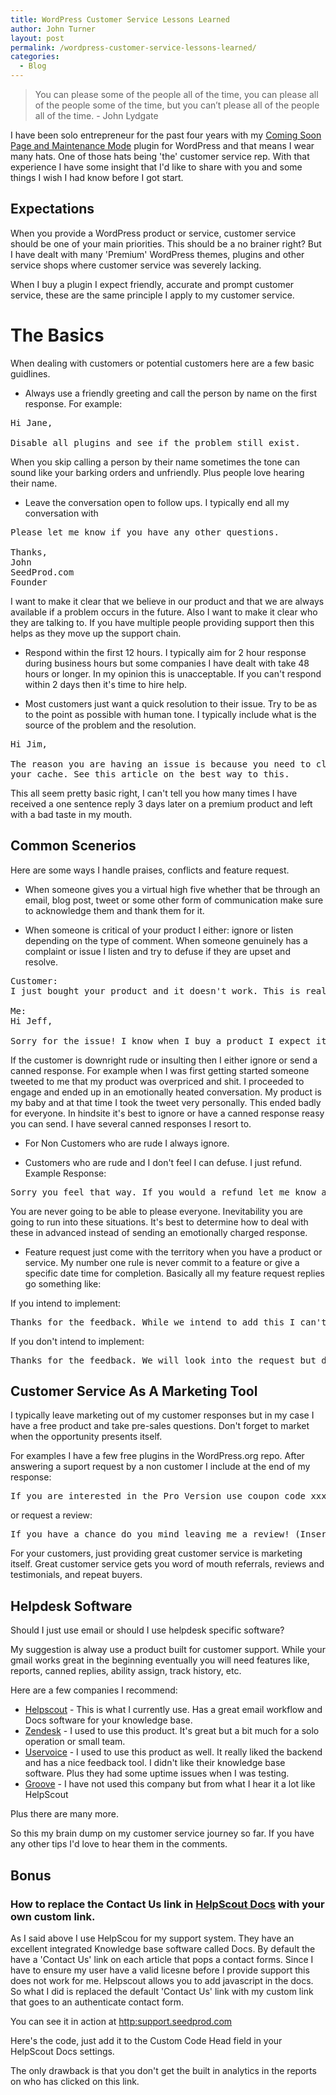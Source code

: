 ```yaml
---
title: WordPress Customer Service Lessons Learned
author: John Turner
layout: post
permalink: /wordpress-customer-service-lessons-learned/
categories:
  - Blog
---
```


> You can please some of the people all of the time, you can please all of the people some of the time, but you can’t please all of the people all of the time. - John Lydgate



I have been solo entrepreneur for the past four years with my [Coming Soon Page and Maintenance Mode](http://www.seedprod.com) plugin for WordPress and that means I wear many hats. One of those hats being 'the' customer service rep. With that experience I have some insight that I'd like to share with you and some things I wish I had know before I got start.

## Expectations
When you provide a WordPress product or service, customer service should be one of your main priorities. This should be a no brainer right? But I have dealt with many 'Premium' WordPress themes, plugins and other service shops where customer service was severely lacking.

When I buy a plugin I expect friendly, accurate and prompt customer service, these are the same principle I apply to my customer service.

# The Basics
When dealing with customers or potential customers here are a few basic guidlines.

* Always use a friendly greeting and call the person by name on the first response. For example:

<pre>
Hi Jane,

Disable all plugins and see if the problem still exist.
</pre>

When you skip calling a person by their name sometimes the tone can sound like your barking orders and unfriendly. Plus people love hearing their name.

* Leave the conversation open to follow ups. I typically end all my conversation with

<pre>
Please let me know if you have any other questions.

Thanks,
John
SeedProd.com
Founder
</pre>

I want to make it clear that we believe in our product and that we are always available if a problem occurs in the future. Also I want to make it clear who they are talking to. If you have multiple people providing support then this helps as they move up the support chain.

* Respond within the first 12 hours. I typically aim for 2 hour response during business hours but some companies I have dealt with take 48 hours or longer. In my opinion this is unacceptable. If you can't respond within 2 days then it's time to hire help.

* Most customers just want a quick resolution to their issue. Try to be as to the point as possible with human tone. I typically include what is the source of the problem and the resolution.

<pre>
Hi Jim,

The reason you are having an issue is because you need to clear
your cache. See this article on the best way to this.
</pre>

This all seem pretty basic right, I can't tell you how many times I have received a one sentence reply 3 days later on a premium product and left with a bad taste in my mouth.


## Common Scenerios
Here are some ways I handle praises, conflicts and feature request.

* When someone gives you a virtual high five whether that be through an email, blog post, tweet or some other form of communication make sure to acknowledge them and thank them for it.

* When someone is critical of your product I either: ignore or listen depending on the type of comment. When someone genuinely has a complaint or issue I listen and try to defuse if they are upset and resolve.

<pre>
Customer:
I just bought your product and it doesn't work. This is really frustrating.

Me:
Hi Jeff,

Sorry for the issue! I know when I buy a product I expect it to work out of the box. Can you send me some specifics and I'll get this resolved ASAP.
</pre>

If the customer is downright rude or insulting then I either ignore or send a canned response. For example when I was first getting started someone tweeted to me that my product was overpriced and shit. I proceeded to engage and ended up in an emotionally heated conversation.  My product is my baby and at that time I took the tweet very personally. This ended badly for everyone. In hindsite it's best to ignore or have a canned response reasy you can send. I have several canned responses I resort to.

* For Non Customers who are rude I always ignore.

* Customers who are rude and I don't feel I can defuse. I just refund. Example Response:
<pre>
Sorry you feel that way. If you would a refund let me know and I can process that right away for you.
</pre>

You are never going to be able to please everyone. Inevitability you are going to run into these situations. It's best to determine how to deal with these in advanced instead of sending an emotionally charged response.

* Feature request just come with the territory when you have a product or service. My number one rule is never commit to a feature or give a specific date time for completion. Basically all my feature request replies go something like:

If you intend to implement:
<pre>
Thanks for the feedback. While we intend to add this I can't give you a timeline. (Otional) We hope to have it by late spring.
</pre>


If you don't intend to implement:
<pre>
Thanks for the feedback. We will look into the request but don't have any plans at the moment to implement.
</pre>

## Customer Service As A Marketing Tool

I typically leave marketing out of my customer responses but in my case I have a free product and take pre-sales questions. Don't forget to market when the opportunity presents itself.

For examples I have a few free plugins in the WordPress.org repo. After answering a suport request by a non customer I include at the end of my response:

<pre>
If you are interested in the Pro Version use coupon code xxxx to save xx off. While the free verison works great I think Pro Version will blow your mind.
</pre>

or request a review:
<pre>
If you have a chance do you mind leaving me a review! (Insert link)
</pre>

For your customers, just providing great customer service is marketing itself. Great customer service gets you word of mouth referrals, reviews and testimonials, and repeat buyers.


## Helpdesk Software
Should I just use email or should I use helpdesk specific software?

My suggestion is alway use a product built for customer support. While your gmail works great in the beginning eventually you will need features like, reports, canned replies, ability assign, track history, etc.

Here are a few companies I recommend:

* [Helpscout](http://helpscout.com) - This is what I currently use. Has a great email workflow and Docs software for your knowledge base.
* [Zendesk](http://helpscout.com) - I used to use this product. It's great but a bit much for a solo operation or small team.
* [Uservoice](http://uservoice.com) - I used to use this product as well. It really liked the backend and has a nice feedback tool. I didn't like their knowledge base software. Plus they had some uptime issues when I was testing.
* [Groove](http://groovehq.com) - I have not used this company but from what I hear it a lot like HelpScout

Plus there are many more.


So this my brain dump on my customer service journey so far. If you have any other tips I'd love to hear them in the comments.

## Bonus

### How to replace the Contact Us link in [HelpScout Docs](http://www.helpscout.net/features/docs/) with your own custom link.

As I said above I use HelpScou for my support system. They have an excellent integrated Knowledge base software called Docs.
By default the have a 'Contact Us' link on each article that pops a contact forms. Since I have to ensure my user have a valid licesne before I provide support this does not work for me. Helpscout allows you to add javascript in the docs. So what I did is replaced the default 'Contact Us' link with my custom link that goes to an authenticate contact form.

You can see it in action at [http:support.seedprod.com](http:support.seedprod.com)

Here's the code, just add it to the Custom Code Head field in your HelpScout Docs settings.
<script src="https://gist.github.com/seedprod/7de2027ad32e1a5ee8d9.js"></script>

The only drawback is that you don't get the built in analytics in the reports on who has clicked on this link.
